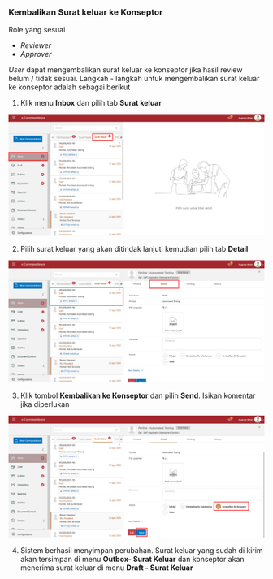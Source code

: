 ### Kembalikan Surat keluar ke Konseptor

Role yang sesuai

- *Reviewer*
- *Approver*

*User* dapat mengembalikan surat keluar ke konseptor jika hasil review belum / tidak sesuai. Langkah - langkah untuk mengembalikan surat keluar ke konseptor adalah sebagai berikut

1. Klik menu **Inbox** dan pilih tab **Surat keluar**

![gambar](SC_Surat_Keluar/SK41.png)

2. Pilih surat keluar yang akan ditindak lanjuti kemudian pilih tab **Detail**

![gambar](SC_Surat_Keluar/SK42.png)

3. Klik tombol **Kembalikan ke Konseptor** dan pilih **Send**. Isikan komentar jika diperlukan

![gambar](SC_Surat_Keluar/SK43.png)

4. Sistem berhasil menyimpan perubahan. Surat keluar yang sudah di kirim akan tersimpan di menu **Outbox- Surat Keluar** dan konseptor akan menerima surat keluar di menu **Draft - Surat Keluar**
